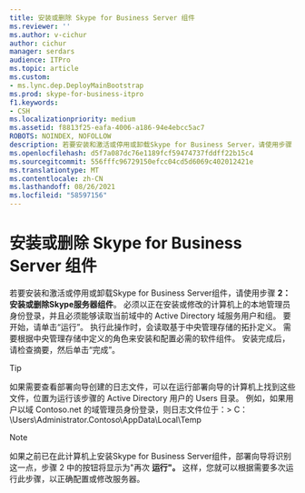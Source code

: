 ```yaml
---
title: 安装或删除 Skype for Business Server 组件
ms.reviewer: ''
ms.author: v-cichur
author: cichur
manager: serdars
audience: ITPro
ms.topic: article
ms.custom:
- ms.lync.dep.DeployMainBootstrap
ms.prod: skype-for-business-itpro
f1.keywords:
- CSH
ms.localizationpriority: medium
ms.assetid: f8813f25-eafa-4006-a186-94e4ebcc5ac7
ROBOTS: NOINDEX, NOFOLLOW
description: 若要安装和激活或停用或卸载Skype for Business Server，请使用步骤 2：安装或删除 Skype 服务器组件。 必须以正在安装或修改的计算机上的本地管理员身份登录，并且必须能够读取当前域中的 Active Directory 域服务用户和组。 要开始，请单击“运行”。 执行此操作时，会读取基于中央管理存储的拓扑定义。 需要根据中央管理存储中定义的角色来安装和配置必需的软件组件。 安装完成后，请检查摘要，然后单击“完成”。
ms.openlocfilehash: d5f7a087dc76e1189fcf59474737fddff22b15c4
ms.sourcegitcommit: 556fffc96729150efcc04cd5d6069c402012421e
ms.translationtype: MT
ms.contentlocale: zh-CN
ms.lasthandoff: 08/26/2021
ms.locfileid: "58597156"
---
```

# <a name="setup-or-remove-skype-for-business-server-components"></a>安装或删除 Skype for Business Server 组件
 
若要安装和激活或停用或卸载Skype for Business Server组件，请使用步骤 **2：安装或删除Skype服务器组件**。 必须以正在安装或修改的计算机上的本地管理员身份登录，并且必须能够读取当前域中的 Active Directory 域服务用户和组。 要开始，请单击“运行”。 执行此操作时，会读取基于中央管理存储的拓扑定义。 需要根据中央管理存储中定义的角色来安装和配置必需的软件组件。 安装完成后，请检查摘要，然后单击“完成”。
  
> [!TIP]
> 如果需要查看部署向导创建的日志文件，可以在运行部署向导的计算机上找到这些文件，位置为运行该步骤的 Active Directory 用户的 Users 目录。 例如，如果用户以域 Contoso.net 的域管理员身份登录，则日志文件位于：> C：\Users\Administrator.Contoso\AppData\Local\Temp 
  
> [!NOTE]
> 如果之前已在此计算机上安装Skype for Business Server组件，部署向导将识别这一点，步骤 2 中的按钮将显示为"再次 **运行"。** 这样，您就可以根据需要多次运行此步骤，以正确配置或修改服务器。 
  

